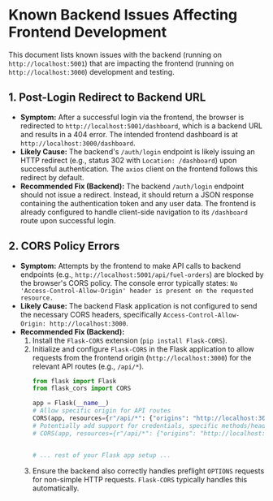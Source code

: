 # Known Backend Issues Affecting Frontend Development

This document lists known issues with the backend (running on `http://localhost:5001`) that are impacting the frontend (running on `http://localhost:3000`) development and testing.

## 1. Post-Login Redirect to Backend URL

*   **Symptom:** After a successful login via the frontend, the browser is redirected to `http://localhost:5001/dashboard`, which is a backend URL and results in a 404 error. The intended frontend dashboard is at `http://localhost:3000/dashboard`.
*   **Likely Cause:** The backend's `/auth/login` endpoint is likely issuing an HTTP redirect (e.g., status 302 with `Location: /dashboard`) upon successful authentication. The `axios` client on the frontend follows this redirect by default.
*   **Recommended Fix (Backend):** The backend `/auth/login` endpoint should not issue a redirect. Instead, it should return a JSON response containing the authentication token and any user data. The frontend is already configured to handle client-side navigation to its `/dashboard` route upon successful login.

## 2. CORS Policy Errors

*   **Symptom:** Attempts by the frontend to make API calls to backend endpoints (e.g., `http://localhost:5001/api/fuel-orders`) are blocked by the browser's CORS policy. The console error typically states: `No 'Access-Control-Allow-Origin' header is present on the requested resource.`
*   **Likely Cause:** The backend Flask application is not configured to send the necessary CORS headers, specifically `Access-Control-Allow-Origin: http://localhost:3000`.
*   **Recommended Fix (Backend):**
    1.  Install the `Flask-CORS` extension (`pip install Flask-CORS`).
    2.  Initialize and configure `Flask-CORS` in the Flask application to allow requests from the frontend origin (`http://localhost:3000`) for the relevant API routes (e.g., `/api/*`).
        ```python
        from flask import Flask
        from flask_cors import CORS

        app = Flask(__name__)
        # Allow specific origin for API routes
        CORS(app, resources={r"/api/*": {"origins": "http://localhost:3000"}})
        # Potentially add support for credentials, specific methods/headers if needed
        # CORS(app, resources={r"/api/*": {"origins": "http://localhost:3000", "supports_credentials": True}})


        # ... rest of your Flask app setup ...
        ```
    3.  Ensure the backend also correctly handles preflight `OPTIONS` requests for non-simple HTTP requests. `Flask-CORS` typically handles this automatically. 